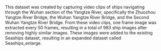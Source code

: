 This dataset was created by capturing video clips of ships navigating through the Wuhan section of the Yangtze River, specifically the Zhuozhou Yangtze River Bridge, the Wuhan Yangtze River Bridge, and the Second Wuhan Yangtze River Bridge. 
From these video clips, one frame image was extracted every 50 frames, resulting in a total of 983 ship images after removing highly similar images. These images were added to the existing Seaships dataset, resulting in an expanded dataset called Seaships_enlarge.